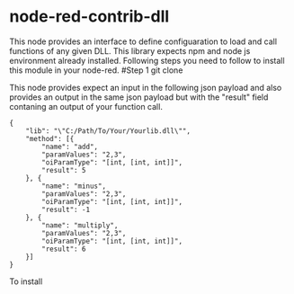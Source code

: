 # node-red-contrib-dll
This node provides an interface to define configuaration to load and call functions of any given DLL.
This library expects npm and node js environment already installed.
Following steps you need to follow to install this module in your node-red.
#Step 1 
git clone 

This node provides expect an input in the following json payload and also provides an output in the same json payload but with the "result" field contaning an output of your function call.
```
{
	"lib": "\"C:/Path/To/Your/Yourlib.dll\"", 
	"method": [{
		"name": "add",
		"paramValues": "2,3",
		"oiParamType": "[int, [int, int]]",
		"result": 5
	}, {
		"name": "minus",
		"paramValues": "2,3",
		"oiParamType": "[int, [int, int]]",
		"result": -1
	}, {
		"name": "multiply",
		"paramValues": "2,3",
		"oiParamType": "[int, [int, int]]",
		"result": 6
	}]
}
```
To install
